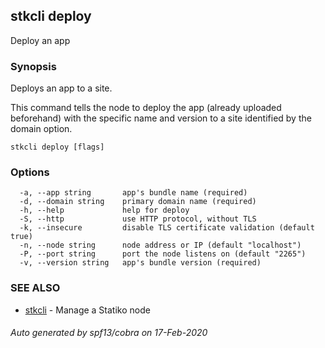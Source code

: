 ## stkcli deploy

Deploy an app

### Synopsis

Deploys an app to a site.

This command tells the node to deploy the app (already uploaded beforehand) with the specific name and version to a site identified by the domain option.


```
stkcli deploy [flags]
```

### Options

```
  -a, --app string       app's bundle name (required)
  -d, --domain string    primary domain name (required)
  -h, --help             help for deploy
  -S, --http             use HTTP protocol, without TLS
  -k, --insecure         disable TLS certificate validation (default true)
  -n, --node string      node address or IP (default "localhost")
  -P, --port string      port the node listens on (default "2265")
  -v, --version string   app's bundle version (required)
```

### SEE ALSO

* [stkcli](stkcli.md)	 - Manage a Statiko node

###### Auto generated by spf13/cobra on 17-Feb-2020
